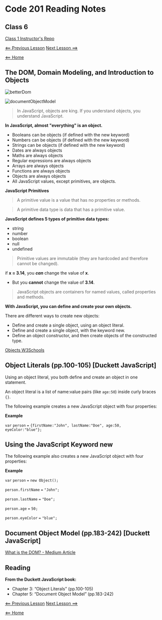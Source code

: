 # Code 201 Reading Notes

## Class 6 

[Class 1 Instructor's Repo](https://github.com/codefellows/seattle-201n21/tree/master/class-01)

[<== Previous Lesson](class-05.md) [Next Lesson ==>](class-07.md)

[<== Home](README.md) 

## The DOM, Domain Modeling, and Introduction to Objects

![betterDom](https://lh3.googleusercontent.com/proxy/gLZLhsTgDcP6RtqcuB5BNUUvq0q2tQ7YeXcjuQTFfKuJs_jzt45og3zos6qX0J0iMCdlS7nk2mANN0J_XGoEwk_4Ug-EpPfYGpjA0zhXAVr9SH3islbd8UmL8ySImMbgcnCa2XPWDg)

![documentObjectModel](https://upload.wikimedia.org/wikipedia/commons/thumb/5/5a/DOM-model.svg/1200px-DOM-model.svg.png)

> In JavaScript, objects are king. If you understand objects, you understand JavaScript.

**In JavaScript, almost "everything" is an object.**

+ Booleans can be objects (if defined with the new keyword)
+ Numbers can be objects (if defined with the new keyword)
+ Strings can be objects (if defined with the new keyword)
+ Dates are always objects
+ Maths are always objects
+ Regular expressions are always objects
+ Arrays are always objects
+ Functions are always objects
+ Objects are always objects
+ All JavaScript values, except primitives, are objects.

**JavaScript Primitives**

> A primitive value is a value that has no properties or methods.

> A primitive data type is data that has a primitive value.

**JavaScript defines 5 types of primitive data types:**

+ string
+ number
+ boolean
+ null
+ undefined

> Primitive values are immutable (they are hardcoded and therefore cannot be changed).

if **x = 3.14**, you ***can*** change the value of **x**. 

- But you **cannot** change the value of **3.14**.

> JavaScript objects are containers for named values, called properties and methods.

**With JavaScript, you can define and create your own objects.**

There are different ways to create new objects:

+ Define and create a single object, using an object literal.
+ Define and create a single object, with the keyword new.
+ Define an object constructor, and then create objects of the constructed type.

[Objects W3Schools](https://www.w3schools.com/js/js_object_definition.asp)

## Object Literals (pp.100-105) [Duckett JavaScript]

Using an object literal, you both define and create an object in one statement.

An object literal is a list of name:value pairs (like `age:50`) inside curly braces `{}`.

The following example creates a new JavaScript object with four properties:

**Example** 

`var` `person` `=` `{firstName:"John", lastName:"Doe", age:50, eyeColor:"blue"};`

## Using the JavaScript Keyword new

The following example also creates a new JavaScript object with four properties:

**Example**

`var` `person` `=` `new Object();`

`person.firstName` `=` `"John";`

`person.lastName` `=` `"Doe";`

`person.age` `=` `50;`

`person.eyeColor` `=` `"blue";`

## Document Object Model (pp.183-242) [Duckett JavaScript]



[What is the DOM? - Medium Article](https://medium.com/@ReaganCuthbert/what-is-the-document-object-model-dom-87d552e27305)



## Reading 

**From the Duckett JavaScript book:**

+ Chapter 3: “Object Literals” (pp.100-105)
+ Chapter 5: “Document Object Model” (pp.183-242)

[<== Previous Lesson](class-05.md) [Next Lesson ==>](class-07.md)

[<== Home](README.md) 
